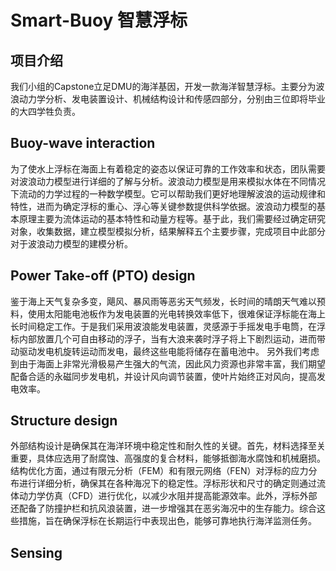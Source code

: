 # Smart-Buoy 智慧浮标
## 项目介绍
我们小组的Capstone立足DMU的海洋基因，开发一款海洋智慧浮标。主要分为波浪动力学分析、发电装置设计、机械结构设计和传感四部分，分别由三位即将毕业的大四学牲负责。
## Buoy-wave interaction
为了使水上浮标在海面上有着稳定的姿态以保证可靠的工作效率和状态，团队需要对波浪动力模型进行详细的了解与分析。波浪动力模型是用来模拟水体在不同情况下流动的力学过程的一种数学模型。它可以帮助我们更好地理解波浪的运动规律和特性，进而为确定浮标的重心、浮心等关键参数提供科学依据。波浪动力模型的基本原理主要为流体运动的基本特性和动量方程等。基于此，我们需要经过确定研究对象，收集数据，建立模型模拟分析，结果解释五个主要步骤，完成项目中此部分对于波浪动力模型的建模分析。
## Power Take-off (PTO) design
鉴于海上天气复杂多变，飓风、暴风雨等恶劣天气频发，长时间的晴朗天气难以预料，使用太阳能电池板作为发电装置的光电转换效率低下，很难保证浮标能在海上长时间稳定工作。于是我们采用波浪能发电装置，灵感源于手摇发电手电筒，在浮标内部放置几个可自由移动的浮子，当有大浪来袭时浮子将上下剧烈运动，进而带动驱动发电机旋转运动而发电，最终这些电能将储存在蓄电池中。  另外我们考虑到由于海面上非常光滑极易产生强大的气流，因此风力资源也非常丰富，我们期望配备合适的永磁同步发电机，并设计风向调节装置，使叶片始终正对风向，提高发电效率。
## Structure design
外部结构设计是确保其在海洋环境中稳定性和耐久性的关键。首先，材料选择至关重要，具体应选用了耐腐蚀、高强度的复合材料，能够抵御海水腐蚀和机械磨损。结构优化方面，通过有限元分析（FEM）和有限元网络（FEN）对浮标的应力分布进行详细分析，确保其在各种海况下的稳定性。浮标形状和尺寸的确定则通过流体动力学仿真（CFD）进行优化，以减少水阻并提高能源效率。此外，浮标外部还配备了防撞护栏和抗风浪装置，进一步增强其在恶劣海况中的生存能力。综合这些措施，旨在确保浮标在长期运行中表现出色，能够可靠地执行海洋监测任务。
## Sensing
